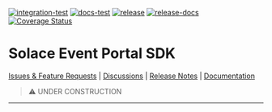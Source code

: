 [![integration-test](https://github.com/solace-iot-team/ep-sdk/actions/workflows/integration-test.yml/badge.svg)](https://github.com/solace-iot-team/ep-sdk/actions/workflows/integration-test.yml)
[![docs-test](https://github.com/solace-iot-team/ep-sdk/actions/workflows/docs-test.yml/badge.svg)](https://github.com/solace-iot-team/ep-sdk/actions/workflows/docs-test.yml)
[![release](https://github.com/solace-iot-team/ep-sdk/actions/workflows/release.yml/badge.svg)](https://github.com/solace-iot-team/ep-sdk/actions/workflows/release.yml)
[![release-docs](https://github.com/solace-iot-team/ep-sdk/actions/workflows/release-docs.yml/badge.svg)](https://github.com/solace-iot-team/ep-sdk/actions/workflows/release-docs.yml)
[![Coverage Status](https://coveralls.io/repos/github/solace-iot-team/ep-sdk/badge.svg?branch=main)](https://coveralls.io/github/solace-iot-team/ep-sdk?branch=main)

# Solace Event Portal SDK

[Issues & Feature Requests](https://github.com/solace-iot-team/ep-sdk/issues) |
[Discussions](https://github.com/solace-iot-team/ep-sdk/discussions) |
[Release Notes](./ReleaseNotes.md) |
[Documentation](https://solace-iot-team.github.io/ep-sdk/)


> :warning: UNDER CONSTRUCTION



---
